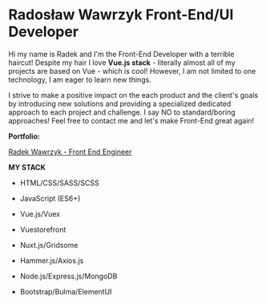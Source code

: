
# Radosław Wawrzyk Front-End/UI Developer

Hi my name is Radek and I'm the Front-End Developer with a terrible haircut! Despite my hair I love **Vue.js stack** - literally almost all of my projects are based on Vue - which is cool! However, I am not limited to one technology, I am eager to learn new things.

I strive to make a positive impact on the each product and the client's goals by introducing new solutions and providing a specialized dedicated approach to each project and challenge. I say NO to standard/boring approaches! Feel free to contact me and let's make Front-End great again!

**Portfolio:**

[Radek Wawrzyk - Front End Engineer](https://radek-new-portfolio.netlify.app/)



**MY STACK**

- HTML/CSS/SASS/SCSS
  
- JavaScript (ES6+)
  
- Vue.js/Vuex
  
- Vuestorefront
  
- Nuxt.js/Gridsome
  
- Hammer.js/Axios.js
  
- Node.js/Express.js/MongoDB
  
- Bootstrap/Bulma/ElementUI
